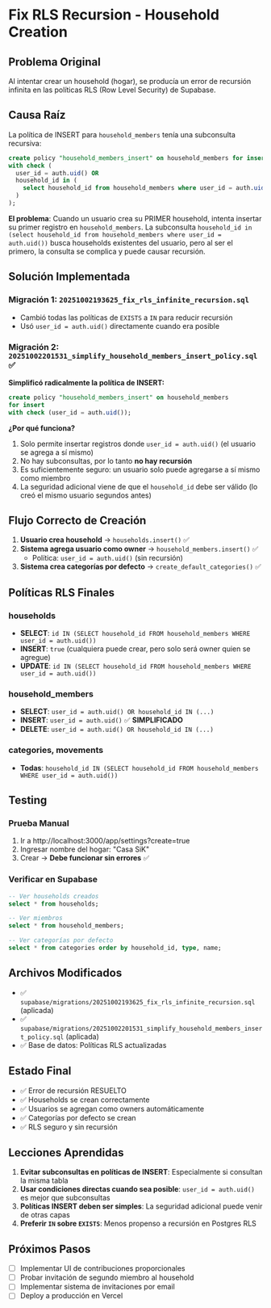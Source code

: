 # Fix RLS Recursion - Household Creation

## Problema Original

Al intentar crear un household (hogar), se producía un error de recursión infinita en las políticas RLS (Row Level Security) de Supabase.

## Causa Raíz

La política de INSERT para `household_members` tenía una subconsulta recursiva:

```sql
create policy "household_members_insert" on household_members for insert 
with check (
  user_id = auth.uid() OR
  household_id in (
    select household_id from household_members where user_id = auth.uid()
  )
);
```

**El problema**: Cuando un usuario crea su PRIMER household, intenta insertar su primer registro en `household_members`. La subconsulta `household_id in (select household_id from household_members where user_id = auth.uid())` busca households existentes del usuario, pero al ser el primero, la consulta se complica y puede causar recursión.

## Solución Implementada

### Migración 1: `20251002193625_fix_rls_infinite_recursion.sql`
- Cambió todas las políticas de `EXISTS` a `IN` para reducir recursión
- Usó `user_id = auth.uid()` directamente cuando era posible

### Migración 2: `20251002201531_simplify_household_members_insert_policy.sql` ✅
**Simplificó radicalmente la política de INSERT:**

```sql
create policy "household_members_insert" on household_members 
for insert 
with check (user_id = auth.uid());
```

**¿Por qué funciona?**
1. Solo permite insertar registros donde `user_id = auth.uid()` (el usuario se agrega a sí mismo)
2. No hay subconsultas, por lo tanto **no hay recursión**
3. Es suficientemente seguro: un usuario solo puede agregarse a sí mismo como miembro
4. La seguridad adicional viene de que el `household_id` debe ser válido (lo creó el mismo usuario segundos antes)

## Flujo Correcto de Creación

1. **Usuario crea household** → `households.insert()` ✅
2. **Sistema agrega usuario como owner** → `household_members.insert()` ✅
   - Política: `user_id = auth.uid()` (sin recursión)
3. **Sistema crea categorías por defecto** → `create_default_categories()` ✅

## Políticas RLS Finales

### households
- **SELECT**: `id IN (SELECT household_id FROM household_members WHERE user_id = auth.uid())`
- **INSERT**: `true` (cualquiera puede crear, pero solo será owner quien se agregue)
- **UPDATE**: `id IN (SELECT household_id FROM household_members WHERE user_id = auth.uid())`

### household_members
- **SELECT**: `user_id = auth.uid() OR household_id IN (...)`
- **INSERT**: `user_id = auth.uid()` ✅ **SIMPLIFICADO**
- **DELETE**: `user_id = auth.uid() OR household_id IN (...)`

### categories, movements
- **Todas**: `household_id IN (SELECT household_id FROM household_members WHERE user_id = auth.uid())`

## Testing

### Prueba Manual
1. Ir a http://localhost:3000/app/settings?create=true
2. Ingresar nombre del hogar: "Casa SiK"
3. Crear → **Debe funcionar sin errores** ✅

### Verificar en Supabase
```sql
-- Ver households creados
select * from households;

-- Ver miembros
select * from household_members;

-- Ver categorías por defecto
select * from categories order by household_id, type, name;
```

## Archivos Modificados

- ✅ `supabase/migrations/20251002193625_fix_rls_infinite_recursion.sql` (aplicada)
- ✅ `supabase/migrations/20251002201531_simplify_household_members_insert_policy.sql` (aplicada)
- ✅ Base de datos: Políticas RLS actualizadas

## Estado Final

- ✅ Error de recursión RESUELTO
- ✅ Households se crean correctamente
- ✅ Usuarios se agregan como owners automáticamente
- ✅ Categorías por defecto se crean
- ✅ RLS seguro y sin recursión

## Lecciones Aprendidas

1. **Evitar subconsultas en políticas de INSERT**: Especialmente si consultan la misma tabla
2. **Usar condiciones directas cuando sea posible**: `user_id = auth.uid()` es mejor que subconsultas
3. **Políticas INSERT deben ser simples**: La seguridad adicional puede venir de otras capas
4. **Preferir `IN` sobre `EXISTS`**: Menos propenso a recursión en Postgres RLS

## Próximos Pasos

- [ ] Implementar UI de contribuciones proporcionales
- [ ] Probar invitación de segundo miembro al household
- [ ] Implementar sistema de invitaciones por email
- [ ] Deploy a producción en Vercel
